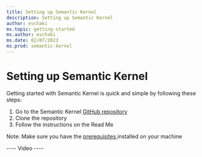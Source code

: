 ```yaml
---
title: Setting up Semantic Kernel
description: Setting up Semantic Kernel
author: evchaki
ms.topic: getting-started
ms.author: evchaki
ms.date: 02/07/2023
ms.prod: semantic-kernel
---
```

# Setting up Semantic Kernel

Getting started with Semantic Kernel is quick and simple by following these steps:
1. Go to the Semantic Kernel [GitHub repository](https://github.com/microsoft/semantic-kernel)
2. Clone the repository
3. Follow the instructions on the Read Me


Note: Make sure you have the [prerequisites ](prereqs) installed on your machine

---- Video ----
